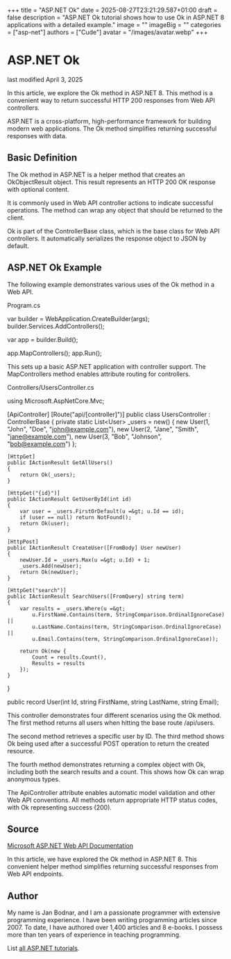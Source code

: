 +++
title = "ASP.NET Ok"
date = 2025-08-27T23:21:29.587+01:00
draft = false
description = "ASP.NET Ok tutorial shows how to use Ok in ASP.NET 8 applications with a detailed example."
image = ""
imageBig = ""
categories = ["asp-net"]
authors = ["Cude"]
avatar = "/images/avatar.webp"
+++

# ASP.NET Ok

last modified April 3, 2025

In this article, we explore the Ok method in ASP.NET 8. This method is a
convenient way to return successful HTTP 200 responses from Web API controllers.

ASP.NET is a cross-platform, high-performance framework for building modern web
applications. The Ok method simplifies returning successful responses with data.

## Basic Definition

The Ok method in ASP.NET is a helper method that creates an OkObjectResult
object. This result represents an HTTP 200 OK response with optional content.

It is commonly used in Web API controller actions to indicate successful
operations. The method can wrap any object that should be returned to the client.

Ok is part of the ControllerBase class, which is the base class for Web API
controllers. It automatically serializes the response object to JSON by default.

## ASP.NET Ok Example

The following example demonstrates various uses of the Ok method in a Web API.

Program.cs
  

var builder = WebApplication.CreateBuilder(args);
builder.Services.AddControllers();

var app = builder.Build();

app.MapControllers();
app.Run();

This sets up a basic ASP.NET application with controller support. The
MapControllers method enables attribute routing for controllers.

Controllers/UsersController.cs
  

using Microsoft.AspNetCore.Mvc;

[ApiController]
[Route("api/[controller]")]
public class UsersController : ControllerBase
{
    private static List&lt;User&gt; _users = new()
    {
        new User(1, "John", "Doe", "john@example.com"),
        new User(2, "Jane", "Smith", "jane@example.com"),
        new User(3, "Bob", "Johnson", "bob@example.com")
    };

    [HttpGet]
    public IActionResult GetAllUsers()
    {
        return Ok(_users);
    }

    [HttpGet("{id}")]
    public IActionResult GetUserById(int id)
    {
        var user = _users.FirstOrDefault(u =&gt; u.Id == id);
        if (user == null) return NotFound();
        return Ok(user);
    }

    [HttpPost]
    public IActionResult CreateUser([FromBody] User newUser)
    {
        newUser.Id = _users.Max(u =&gt; u.Id) + 1;
        _users.Add(newUser);
        return Ok(newUser);
    }

    [HttpGet("search")]
    public IActionResult SearchUsers([FromQuery] string term)
    {
        var results = _users.Where(u =&gt; 
            u.FirstName.Contains(term, StringComparison.OrdinalIgnoreCase) ||
            u.LastName.Contains(term, StringComparison.OrdinalIgnoreCase) ||
            u.Email.Contains(term, StringComparison.OrdinalIgnoreCase));
        
        return Ok(new { 
            Count = results.Count(),
            Results = results 
        });
    }
}

public record User(int Id, string FirstName, string LastName, string Email);

This controller demonstrates four different scenarios using the Ok method. The
first method returns all users when hitting the base route /api/users.

The second method retrieves a specific user by ID. The third method shows Ok
being used after a successful POST operation to return the created resource.

The fourth method demonstrates returning a complex object with Ok, including both
the search results and a count. This shows how Ok can wrap anonymous types.

The ApiController attribute enables automatic model validation and
other Web API conventions. All methods return appropriate HTTP status codes,
with Ok representing success (200).

## Source

[Microsoft ASP.NET Web API Documentation](https://learn.microsoft.com/en-us/aspnet/core/web-api/?view=aspnetcore-8.0)

In this article, we have explored the Ok method in ASP.NET 8. This convenient
helper method simplifies returning successful responses from Web API endpoints.

## Author

My name is Jan Bodnar, and I am a passionate programmer with extensive
programming experience. I have been writing programming articles since 2007.
To date, I have authored over 1,400 articles and 8 e-books. I possess more
than ten years of experience in teaching programming.

List [all ASP.NET tutorials](/all/#asp-net).